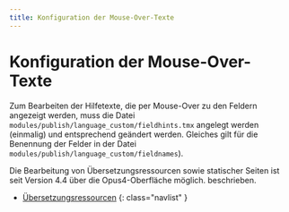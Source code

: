 ```yaml
---
title: Konfiguration der Mouse-Over-Texte
---
```


# Konfiguration der Mouse-Over-Texte

Zum Bearbeiten der Hilfetexte, die per Mouse-Over zu den Feldern angezeigt werden, muss die Datei
`modules/publish/language_custom/fieldhints.tmx` angelegt werden (einmalig) und
entsprechend geändert werden. Gleiches gilt für die Benennung der Felder in der Datei
`modules/publish/language_custom/fieldnames`).

<p class="note">
Die Bearbeitung von Übersetzungsressourcen sowie statischer Seiten ist seit Version 4.4 über
die Opus4-Oberfläche möglich.
beschrieben.
</p>

* [Übersetzungsressourcen](translations.html)
{: class="navlist" }

